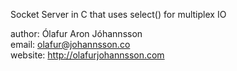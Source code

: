 Socket Server in C that uses select() for multiplex IO

author: Ólafur Aron Jóhannsson<br>
email: olafur@johannsson.co<br>
website: http://olafurjohannsson.com<br>
